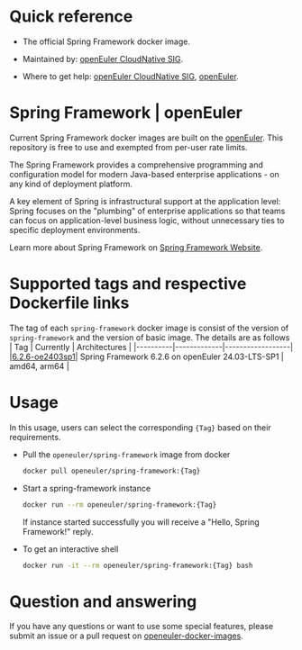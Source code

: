 # Quick reference

- The official Spring Framework docker image.

- Maintained by: [openEuler CloudNative SIG](https://gitee.com/openeuler/cloudnative).

- Where to get help: [openEuler CloudNative SIG](https://gitee.com/openeuler/cloudnative), [openEuler](https://gitee.com/openeuler/community).

# Spring Framework | openEuler
Current Spring Framework docker images are built on the [openEuler](https://repo.openeuler.org/). This repository is free to use and exempted from per-user rate limits.

The Spring Framework provides a comprehensive programming and configuration model for modern Java-based enterprise applications - on any kind of deployment platform.

A key element of Spring is infrastructural support at the application level: Spring focuses on the "plumbing" of enterprise applications so that teams can focus on application-level business logic, without unnecessary ties to specific deployment environments.

Learn more about Spring Framework on [Spring Framework Website](https://spring.io/projects/spring-framework)⁠.

# Supported tags and respective Dockerfile links
The tag of each `spring-framework` docker image is consist of the version of `spring-framework` and the version of basic image. The details are as follows
|    Tag   |  Currently  |   Architectures  |
|----------|-------------|------------------|
|[6.2.6-oe2403sp1](https://gitee.com/openeuler/openeuler-docker-images/blob/master/Others/spring-framework/6.2.6/24.03-lts-sp1/Dockerfile)| Spring Framework 6.2.6 on openEuler 24.03-LTS-SP1 | amd64, arm64 |

# Usage
In this usage, users can select the corresponding `{Tag}` based on their requirements.

- Pull the `openeuler/spring-framework` image from docker

	```bash
	docker pull openeuler/spring-framework:{Tag}
	```
    
- Start a spring-framework instance
    ```bash
    docker run --rm openeuler/spring-framework:{Tag}
    ```
	If instance started successfully you will receive a "Hello, Spring Framework!" reply.

- To get an interactive shell

	```bash
	docker run -it --rm openeuler/spring-framework:{Tag} bash
	```
 
# Question and answering
If you have any questions or want to use some special features, please submit an issue or a pull request on [openeuler-docker-images](https://gitee.com/openeuler/openeuler-docker-images).